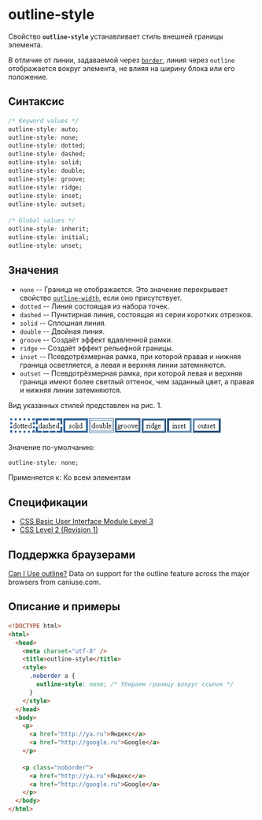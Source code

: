 # outline-style

Свойство **`outline-style`** устанавливает стиль внешней границы элемента.

В отличие от линии, задаваемой через [`border`](border.md), линия через `outline` отображается вокруг элемента, не влияя на ширину блока или его положение.

## Синтаксис

```css
/* Keyword values */
outline-style: auto;
outline-style: none;
outline-style: dotted;
outline-style: dashed;
outline-style: solid;
outline-style: double;
outline-style: groove;
outline-style: ridge;
outline-style: inset;
outline-style: outset;

/* Global values */
outline-style: inherit;
outline-style: initial;
outline-style: unset;
```

## Значения

- `none` -- Граница не отображается. Это значение перекрывает свойство [`outline-width`](outline-width.md), если оно присутствует.
- `dotted` -- Линия состоящая из набора точек.
- `dashed` -- Пунктирная линия, состоящая из серии коротких отрезков.
- `solid` -- Сплошная линия.
- `double` -- Двойная линия.
- `groove` -- Создаёт эффект вдавленной рамки.
- `ridge` -- Создаёт эффект рельефной границы.
- `inset` -- Псевдотрёхмерная рамка, при которой правая и нижняя граница осветляется, а левая и верхняя линии затемняются.
- `outset` -- Псевдотрёхмерная рамка, при которой левая и верхняя граница имеют более светлый оттенок, чем заданный цвет, а правая и нижняя линии затемняются.

Вид указанных стилей представлен на рис. 1.

![Рис. 1. Вид границы с разным значением стилей](border_style_10.png)

Значение по-умолчанию:

```css
outline-style: none;
```

Применяется к: Ко всем элементам

## Спецификации

- [CSS Basic User Interface Module Level 3](http://dev.w3.org/csswg/css3-ui/#outline-style)
- [CSS Level 2 (Revision 1)](http://www.w3.org/TR/CSS2/ui.html#propdef-outline-style)

## Поддержка браузерами

<p class="ciu_embed" data-feature="outline" data-periods="future_1,current,past_1,past_2">
  <a href="http://caniuse.com/#feat=outline">Can I Use outline?</a> Data on support for the outline feature across the major browsers from caniuse.com.
</p>

## Описание и примеры

```html
<!DOCTYPE html>
<html>
  <head>
    <meta charset="utf-8" />
    <title>outline-style</title>
    <style>
      .noborder a {
        outline-style: none; /* Убираем границу вокруг ссылок */
      }
    </style>
  </head>
  <body>
    <p>
      <a href="http://ya.ru">Яндекс</a>
      <a href="http://google.ru">Google</a>
    </p>

    <p class="noborder">
      <a href="http://ya.ru">Яндекс</a>
      <a href="http://google.ru">Google</a>
    </p>
  </body>
</html>
```
